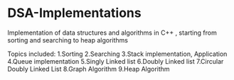 # DSA-Implementations
Implementation of data structures and algorithms in C++ , starting from sorting and searching to heap algorithms

Topics included:
1.Sorting
2.Searching
3.Stack implementation, Application
4.Queue implementation
5.Singly Linked list
6.Doubly Linked list
7.Circular Doubly Linked List
8.Graph Algorithm
9.Heap Algorithm
